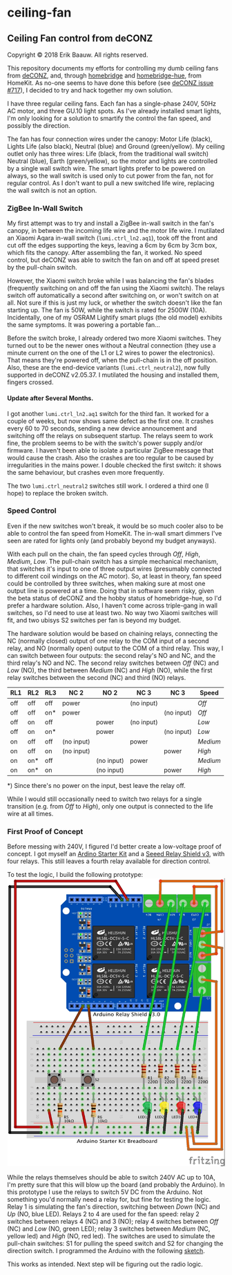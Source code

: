# ceiling-fan

## Ceiling Fan control from deCONZ
Copyright © 2018 Erik Baauw. All rights reserved.

This repository documents my efforts for controlling my dumb ceiling fans from [deCONZ](https://github.com/dresden-elektronik/deconz-rest-plugin), and, through [homebridge](https://github.com/nfarina/homebridge) and [homebridge-hue](https://github.com/ebaauw/homebridge-hue), from HomeKit.
As no-one seems to have done this before (see [deCONZ issue #717](https://github.com/dresden-elektronik/deconz-rest-plugin/issues/717)), I decided to try and hack together my own solution.

I have three regular ceiling fans.  Each fan has a single-phase 240V, 50Hz AC motor, and three GU.10 light spots.  As I've already installed smart lights, I'm only looking for a solution to smartify the control the fan speed, and possibly the direction.

The fan has four connection wires under the canopy: Motor Life (black), Lights Life (also black), Neutral (blue) and Ground (green/yellow).  My ceiling outlet only has three wires: Life (black, from the traditional wall switch) Neutral (blue), Earth (green/yellow), so the motor and lights are controlled by a single wall switch wire.  The smart lights prefer to be powered on always, so the wall switch is used only to cut power from the fan, not for regular control.  As I don't want to pull a new switched life wire, replacing the wall switch is not an option.

### ZigBee In-Wall Switch
My first attempt was to try and install a ZigBee in-wall switch in the fan's canopy, in between the incoming life wire and the motor life wire.  I mutilated an Xiaomi Aqara in-wall switch (`lumi.ctrl_ln2.aq1`), took off the front and cut off the edges supporting the keys, leaving a 6cm by 6cm by 3cm box, which fits the canopy.  After assembling the fan, it worked.  No speed control, but deCONZ was able to switch the fan on and off at speed preset by the pull-chain switch.

However, the Xiaomi switch broke while I was balancing the fan's blades (frequently switching on and off the fan using the Xiaomi switch).  The relays switch off automatically a second after switching on, or won't switch on at all.  Not sure if this is just my luck, or whether the switch doesn't like the fan starting up.  The fan is 50W, while the switch is rated for 2500W (10A).  Incidentally, one of my OSRAM Lightify smart plugs (the old model) exhibits the same symptoms.  It was powering a portable fan...

Before the switch broke, I already ordered two more Xiaomi switches.  They turned out to be the newer ones without a Neutral connection (they use a minute current on the one of the L1 or L2 wires to power the electronics).  That means they're powered off, when the pull-chain is in the off position.   Also, these are the end-device variants (`lumi.ctrl_neutral2`), now fully supported in deCONZ v2.05.37.  I mutilated the housing and installed them, fingers crossed.

#### Update after Several Months.
I got another `lumi.ctrl_ln2.aq1` switch for the third fan.  It worked for a couple of weeks, but now shows same defect as the first one.  It crashes every 60 to 70 seconds, sending a new device announcement and switching off the relays on subsequent startup.  The relays seem to work fine, the problem seems to be with the switch's power supply and/or firmware.  I haven't been able to isolate a particular ZigBee message that would cause the crash.  Also the crashes are too regular to be caused by irregularities in the mains power.  I double checked the first switch: it shows the same behaviour, but crashes even more frequently.

The two `lumi.ctrl_neutral2` switches still work.  I ordered a third one (I hope) to replace the broken switch.

### Speed Control
Even if the new switches won't break, it would be so much cooler also to be able to control the fan speed from HomeKit.  The in-wall smart dimmers I've seen are rated for lights only (and probably beyond my budget anyways).

With each pull on the chain, the fan speed cycles through _Off_, _High_, _Medium_, _Low_.  The pull-chain switch has a simple mechanical mechanism, that switches it's input to one of three output wires (presumably connected to different coil windings on the AC motor).  So, at least in theory, fan speed could be controlled by three switches, when making sure at most one output line is powered at a time.  Doing that in software seem risky, given the beta status of deCONZ and the hobby status of homebridge-hue, so I'd prefer a hardware solution.  Also, I haven't come across triple-gang in wall switches, so I'd need to use at least two.  No way two Xiaomi switches will fit, and two ubisys S2 switches per fan is beyond my budget.

The hardware solution would be based on chaining relays, connecting the NC (normally closed) output of one relay to the COM input of a second relay, and NO (normally open) output to the COM of a third relay.  This way, I can switch between four outputs: the second relay's NO and NC, and the third relay's NO and NC.  The second relay switches between _Off_ (NC) and _Low_ (NO), the third between _Medium_ (NC) and _High_ (NO), while the first relay switches between the second (NC) and third (NO) relays.

RL1 | RL2 | RL3 | NC 2 | NO 2 | NC 3 | NC 3 | Speed
----| --- | --- | ---- | ---- | ---- | ----- | -----
off | off | off | power | | (no input) | | _Off_
off | off | on* | power | | | (no input) | _Off_
off | on  | off | | power | (no input) | | _Low_
off | on  | on* | | power | | (no input) | _Low_
on  | off | off | (no input) | | power | | _Medium_
on  | off | on  | (no input) | | | power | _High_
on  | on* | off | | (no input) | power | | _Medium_
on  | on* | on  | | (no input) | | power | _High_

\*) Since there's no power on the input, best leave the relay off.

While I would still occasionally need to switch two relays for a single transition (e.g. from _Off_ to _High_), only one output is connected to the life wire at all times.

### First Proof of Concept
Before messing with 240V, I figured I'd better create a low-voltage proof of concept.
I got myself an [Ardino Starter Kit](https://www.arduino.cc/en/Main/ArduinoStarterKit) and a [Seeed Relay Shield v3](http://wiki.seeedstudio.com/Relay_Shield_v3/), with four relays.  This still leaves a fourth relay available for direction control.

To test the logic, I build the following prototype: ![](https://github.com/ebaauw/ceiling-fan/blob/master/PoC/PoC%201_bb.jpg)

While the relays themselves should be able to switch 240V AC up to 10A, I'm pretty sure that this will blow up the board (and probably the Arduino).  In this prototype I use the relays to switch 5V DC from the Arduino.  Not something you'd normally need a relay for, but fine for testing the logic.  Relay 1 is simulating the fan's direction, switching between _Down_ (NC) and _Up_ (NO, blue LED).  Relays 2 to 4 are used for the fan speed: relay 2 switches between relays 4 (NC) and 3 (NO); relay 4 switches between _Off_ (NC) and _Low_ (NO, green LED); relay 3 switches between _Medium_ (NC, yellow led) and _High_ (NO, red led).  The switches are used to simulate the pull-chain switches: S1 for pulling the speed switch and S2 for changing the direction switch.  I programmed the Arduino with the following [sketch](https://github.com/ebaauw/ceiling-fan/blob/master/PoC/PoC.ino).

This works as intended.  Next step will be figuring out the radio logic.
